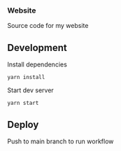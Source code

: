 ### Website

Source code for my website

## Development

Install dependencies 
```
yarn install
```

Start dev server
```
yarn start
```

## Deploy

Push to main branch to run workflow